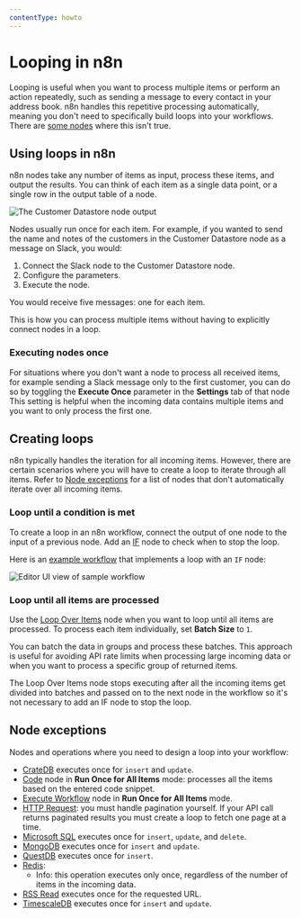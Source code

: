 ```yaml
---
contentType: howto
---
```


# Looping in n8n

Looping is useful when you want to process multiple items or perform an action repeatedly, such as sending a message to every contact in your address book. n8n handles this repetitive processing automatically, meaning you don't need to specifically build loops into your workflows. There are [some nodes](#node-exceptions) where this isn't true.

## Using loops in n8n

n8n nodes take any number of items as input, process these items, and output the results. You can think of each item as a single data point, or a single row in the output table of a node.

![The Customer Datastore node output](/_images/flow-logic/looping/customer_datastore_node.png)

Nodes usually run once for each item. For example, if you wanted to send the name and notes of the customers in the Customer Datastore node as a message on Slack, you would:

1. Connect the Slack node to the Customer Datastore node.
2. Configure the parameters.
3. Execute the node. 

You would receive five messages: one for each item.

This is how you can process multiple items without having to explicitly connect nodes in a loop.

### Executing nodes once

For situations where you don't want a node to process all received items, for example sending a Slack message only to the first customer, you can do so by toggling the **Execute Once** parameter in the **Settings** tab of that node This setting is helpful when the incoming data contains multiple items and you want to only process the first one. 


## Creating loops

n8n typically handles the iteration for all incoming items. However, there are certain scenarios where you will have to create a loop to iterate through all items. Refer to [Node exceptions](#node-exceptions) for a list of nodes that don't automatically iterate over all incoming items.

### Loop until a condition is met

To create a loop in an n8n workflow, connect the output of one node to the input of a previous node. Add an [IF](/integrations/builtin/core-nodes/n8n-nodes-base.if.md) node to check when to stop the loop. 

Here is an [example workflow](https://n8n.io/workflows/1130) that implements a loop with an `IF` node:

![Editor UI view of sample workflow](/_images/flow-logic/looping/example_workflow.png)

### Loop until all items are processed

Use the [Loop Over Items](/integrations/builtin/core-nodes/n8n-nodes-base.splitinbatches.md) node when you want to loop until all items are processed. To process each item individually, set **Batch Size** to `1`.

You can batch the data in groups and process these batches. This approach is useful for avoiding API rate limits when processing large incoming data or when you want to process a specific group of returned items.

The Loop Over Items node stops executing after all the incoming items get divided into batches and passed on to the next node in the workflow so it's not necessary to add an IF node to stop the loop.

## Node exceptions

Nodes and operations where you need to design a loop into your workflow:

* [CrateDB](/integrations/builtin/app-nodes/n8n-nodes-base.cratedb.md) executes once for `insert` and `update`.
* [Code](/integrations/builtin/core-nodes/n8n-nodes-base.code/index.md) node in **Run Once for All Items** mode: processes all the items based on the entered code snippet.
* [Execute Workflow](/integrations/builtin/core-nodes/n8n-nodes-base.executeworkflow.md) node in **Run Once for All Items** mode.
* [HTTP Request](/integrations/builtin/core-nodes/n8n-nodes-base.httprequest/index.md): you must handle pagination yourself. If your API call returns paginated results you must create a loop to fetch one page at a time.
* [Microsoft SQL](/integrations/builtin/app-nodes/n8n-nodes-base.microsoftsql.md) executes once for `insert`, `update`, and `delete`.
* [MongoDB](/integrations/builtin/app-nodes/n8n-nodes-base.mongodb.md) executes once for `insert` and `update`.
* [QuestDB](/integrations/builtin/app-nodes/n8n-nodes-base.questdb.md) executes once for `insert`.
* [Redis](/integrations/builtin/app-nodes/n8n-nodes-base.redis.md):
	* Info: this operation executes only once, regardless of the number of items in the incoming data.
* [RSS Read](/integrations/builtin/core-nodes/n8n-nodes-base.rssfeedread.md) executes once for the requested URL.
* [TimescaleDB](/integrations/builtin/app-nodes/n8n-nodes-base.timescaledb.md) executes once for `insert` and `update`.
